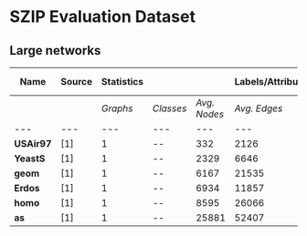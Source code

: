 # SZIP Evaluation Dataset

## Large networks

| **Name**    | **Source** | **Statistics** |           |              | **Labels/Attributes** |               |               |              |            |              | **Download (ZIP)**                                                                  |
|-------------|------------|----------------|-----------|--------------|-----------------------|:-------------:|:-------------:|:------------:|:----------:|:------------:|-------------------------------------------------------------------------------------| 
|             |            | *Graphs*       | *Classes* | *Avg. Nodes* | *Avg. Edges*          | *Node Labels* | *Edge Labels* | *Node Attr.* | *Geometry* | *Edge Attr.* |                                                                                     |
| ---         | ---        | ---            | ---       | ---          | ---                   |     :---:     |     :---:     |     ---      |    ---     |     ---      | ---                                                                                 |
| **USAir97** | [1]        | 1              | --        | 332          | 2126                  |      --       |      --       |      --      |     --     |      --      | [USAir97](https://github.com/juliuskunze/szip-graphs/raw/main/datasets/USAir97.zip) |
| **YeastS**  | [1]        | 1              | --        | 2329         | 6646                  |      --       |      --       |      --      |     --     |      --      | [YeastS](https://github.com/juliuskunze/szip-graphs/raw/main/datasets/YeastS.zip)   |
| **geom**    | [1]        | 1              | --        | 6167         | 21535                 |      --       |      --       |      --      |     --     |      --      | [geom](https://github.com/juliuskunze/szip-graphs/raw/main/datasets/geom.zip)       |
| **Erdos**   | [1]        | 1              | --        | 6934         | 11857                 |      --       |      --       |      --      |     --     |      --      | [Erdos](https://github.com/juliuskunze/szip-graphs/raw/main/datasets/Erdos.zip)     |
| **homo**    | [1]        | 1              | --        | 8595         | 26066                 |      --       |      --       |      --      |     --     |      --      | [homo](https://github.com/juliuskunze/szip-graphs/raw/main/datasets/homo.zip)       |
| **as**      | [1]        | 1              | --        | 25881        | 52407                 |      --       |      --       |      --      |     --     |      --      | [as](https://github.com/juliuskunze/szip-graphs/raw/main/datasets/as.zip)           |
